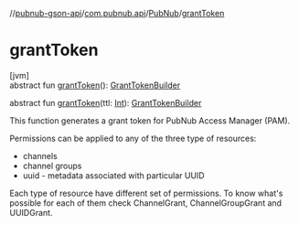//[pubnub-gson-api](../../../index.md)/[com.pubnub.api](../index.md)/[PubNub](index.md)/[grantToken](grant-token.md)

# grantToken

[jvm]\
abstract fun [grantToken](grant-token.md)(): [GrantTokenBuilder](../../com.pubnub.api.endpoints.access.builder/-grant-token-builder/index.md)

abstract fun [grantToken](grant-token.md)(ttl: [Int](https://kotlinlang.org/api/latest/jvm/stdlib/kotlin/-int/index.html)): [GrantTokenBuilder](../../com.pubnub.api.endpoints.access.builder/-grant-token-builder/index.md)

This function generates a grant token for PubNub Access Manager (PAM).

Permissions can be applied to any of the three type of resources:

- 
   channels
- 
   channel groups
- 
   uuid - metadata associated with particular UUID

Each type of resource have different set of permissions. To know what's possible for each of them check ChannelGrant, ChannelGroupGrant and UUIDGrant.
